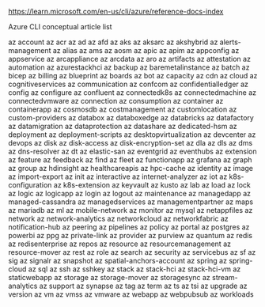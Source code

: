 https://learn.microsoft.com/en-us/cli/azure/reference-docs-index

Azure CLI conceptual article list

az account
az acr
az ad
az afd
az aks
az aksarc
az akshybrid
az alerts-management
az alias
az ams
az aosm
az apic
az apim
az appconfig
az appservice
az arcappliance
az arcdata
az aro
az artifacts
az attestation
az automation
az azurestackhci
az backup
az baremetalinstance
az batch
az bicep
az billing
az blueprint
az boards
az bot
az capacity
az cdn
az cloud
az cognitiveservices
az communication
az confcom
az confidentialledger
az config
az configure
az confluent
az connectedk8s
az connectedmachine
az connectedvmware
az connection
az consumption
az container
az containerapp
az cosmosdb
az costmanagement
az customlocation
az custom-providers
az databox
az databoxedge
az databricks
az datafactory
az datamigration
az dataprotection
az datashare
az dedicated-hsm
az deployment
az deployment-scripts
az desktopvirtualization
az devcenter
az devops
az disk
az disk-access
az disk-encryption-set
az dla
az dls
az dms
az dns-resolver
az dt
az elastic-san
az eventgrid
az eventhubs
az extension
az feature
az feedback
az find
az fleet
az functionapp
az grafana
az graph
az group
az hdinsight
az healthcareapis
az hpc-cache
az identity
az image
az import-export
az init
az interactive
az internet-analyzer
az iot
az k8s-configuration
az k8s-extension
az keyvault
az kusto
az lab
az load
az lock
az logic
az logicapp
az login
az logout
az maintenance
az managedapp
az managed-cassandra
az managedservices
az managementpartner
az maps
az mariadb
az ml
az mobile-network
az monitor
az mysql
az netappfiles
az network
az network-analytics
az networkcloud
az networkfabric
az notification-hub
az peering
az pipelines
az policy
az portal
az postgres
az powerbi
az ppg
az private-link
az provider
az purview
az quantum
az redis
az redisenterprise
az repos
az resource
az resourcemanagement
az resource-mover
az rest
az role
az search
az security
az servicebus
az sf
az sig
az signalr
az snapshot
az spatial-anchors-account
az spring
az spring-cloud
az sql
az ssh
az sshkey
az stack
az stack-hci
az stack-hci-vm
az staticwebapp
az storage
az storage-mover
az storagesync
az stream-analytics
az support
az synapse
az tag
az term
az ts
az tsi
az upgrade
az version
az vm
az vmss
az vmware
az webapp
az webpubsub
az workloads
